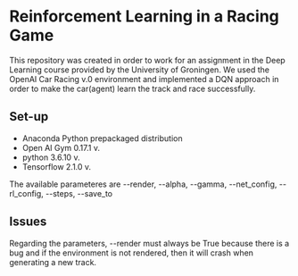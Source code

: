# Reinforcement Learning in a Racing Game

This repository was created in order to work for an assignment in the Deep Learning course provided by the University of Groningen. We used the OpenAI Car Racing v.0 environment and implemented a DQN approach in order to make the car(agent) learn the track and  race successfully.

## Set-up
- Anaconda Python prepackaged distribution <br />
- Open AI Gym 0.17.1 v. <br />
- python 3.6.10 v. <br />
- Tensorflow 2.1.0 v. <br />

The available parameteres are --render, --alpha, --gamma, --net_config, --rl_config, --steps, --save_to


## Issues
Regarding the parameters, --render must always be True because there is a bug and if the environment is not rendered, then it will crash when generating a new track.

